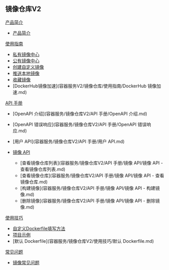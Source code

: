 ## 镜像仓库V2

[产品简介]()
 
  * [产品简介](容器服务/镜像仓库V2/产品简介/镜像仓库产品简介.md)

[使用指南]()

  * [私有镜像中心](容器服务/镜像仓库V2/使用指南/私有镜像中心.md)
  * [公有镜像中心](容器服务/镜像仓库V2/使用指南/公有镜像中心.md)
  * [创建自定义镜像](容器服务/镜像仓库V2/使用指南/创建自定义镜像.md)
  * [推送本地镜像](容器服务/镜像仓库V2/使用指南/推送本地镜像.md)
  * [收藏镜像](容器服务/镜像仓库V2/使用指南/收藏镜像.md)
  * [DockerHub镜像加速](容器服务V2/镜像仓库/使用指南/DockerHub 镜像加速.md)

[API 手册]()

* [OpenAPI 介绍](容器服务/镜像仓库V2/API 手册/OpenAPI 介绍.md)
* [OpenAPI 错误响应](容器服务/镜像仓库V2/API 手册/OpenAPI 错误响应.md)
* [用户 API](容器服务/镜像仓库V2/API 手册/用户 API.md)
* [镜像 API]()

  * [查看镜像仓库列表](容器服务/镜像仓库V2/API 手册/镜像 API/镜像 API - 查看镜像仓库列表.md)
  * [查看镜像仓库](容器服务/镜像仓库V2/API 手册/镜像 API/镜像 API - 查看镜像仓库.md)
  * [构建镜像](容器服务/镜像仓库V2/API 手册/镜像 API/镜像 API - 构建镜像.md)
  * [删除镜像](容器服务/镜像仓库V2/API 手册/镜像 API/镜像 API - 删除镜像.md)

[使用技巧]()

* [自定义Dockerfile填写方法](容器服务/镜像仓库V2/使用技巧/自定义Dockerfile填写方法.md)
* [项目示例](容器服务/镜像仓库V2/使用技巧/项目示例.md)
* [默认 Dockerfile](容器服务/镜像仓库V2/使用技巧/默认 Dockerfile.md)

[常见问题]()

  * [镜像常见问题](容器服务/镜像仓库V2/常见问题/镜像仓库常见问题.md)